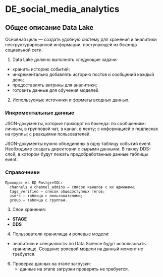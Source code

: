 # DE_social_media_analytics
## Общее описание Data Lake
Основная цель — создать удобную систему для хранения и аналитики неструктурированной информации, поступающей из бэкэнда социальной сети.

1) Data Lake должно выполнять следующие задачи: 

- хранить историю событий;
- инкрементально добавлять историю постов и сообщений каждый день;
- предоставлять витрины для аналитики;
- готовить данные для обучения моделей.
2) Используемые источники и форматы входных данных.
  ### Инкрементальные данные
  JSON-документы, которые приходят из бэкенда:
  по сообщениям: личным, в групповой чат, в канал, в ленту;
  с информацией о подписках на группы;
  с реакциями пользователей.
  
  JSON-документы нужно объединены в одну таблицу событий event. Необходимо создать директории с сырыми данными. В такжу DDS-слой, в котором будут лежать предобработанные данные таблицы event.
  ### Справочники
    Приходят из БД PostgreSQL:
      channels и channel_admins — список каналов с их админами;
      tags_verified — список общедоступных тегов;
      users — таблица с пользователями;
      group — таблица с группам.
3) Слои хранения:
  - **STAGE**
  - **DDS**

4) Пользователи хранилища и ролевые модели:
  - аналитики и специалисты по Data Science будут использовать хранилище. Создание ролевой модели на данный момент не требуется.

6) Проверка данных на этапе загрузки:
   - данные на этапе загрузки проверять не требуется. 
